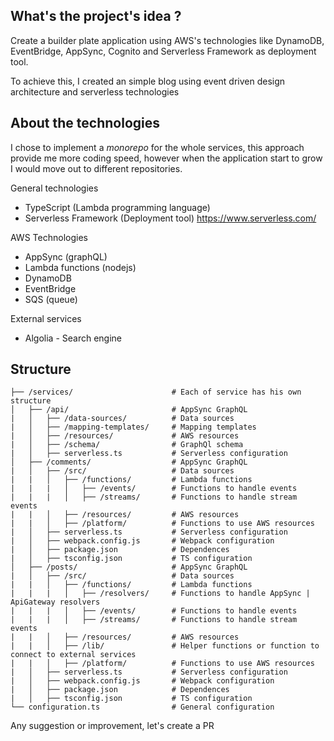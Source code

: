 ## What's the project's idea ?

Create a builder plate application using AWS's technologies like DynamoDB, EventBridge, AppSync, Cognito and Serverless Framework as deployment tool.

To achieve this, I created an simple blog using event driven design architecture and serverless technologies

## About the technologies

I chose to implement a _monorepo_ for the whole services, this approach provide me more coding speed, however when the application start to grow I would move out to different repositories.

General technologies

- TypeScript (Lambda programming language)
- Serverless Framework (Deployment tool) https://www.serverless.com/

AWS Technologies

- AppSync (graphQL)
- Lambda functions (nodejs)
- DynamoDB
- EventBridge
- SQS (queue)

External services

- Algolia - Search engine

## Structure

```<text>
├── /services/                      # Each of service has his own structure
│   ├── /api/                       # AppSync GraphQL
|   │   ├── /data-sources/          # Data sources
|   │   ├── /mapping-templates/     # Mapping templates
|   │   ├── /resources/             # AWS resources
|   │   ├── /schema/                # GraphQl schema
|   │   ├── serverless.ts           # Serverless configuration
│   ├── /comments/                  # AppSync GraphQL
|   │   ├── /src/                   # Data sources
|   |   │   ├── /functions/         # Lambda functions
|   |   |   │   ├── /events/        # Functions to handle events
|   |   |   │   ├── /streams/       # Functions to handle stream events
|   |   │   ├── /resources/         # AWS resources
|   |   │   ├── /platform/          # Functions to use AWS resources
|   │   ├── serverless.ts           # Serverless configuration
|   │   ├── webpack.config.js       # Webpack configuration
|   │   ├── package.json            # Dependences
|   │   ├── tsconfig.json           # TS configuration
│   ├── /posts/                     # AppSync GraphQL
|   │   ├── /src/                   # Data sources
|   |   │   ├── /functions/         # Lambda functions
|   |   |   │   ├── /resolvers/     # Functions to handle AppSync | ApiGateway resolvers
|   |   |   │   ├── /events/        # Functions to handle events
|   |   |   │   ├── /streams/       # Functions to handle stream events
|   |   │   ├── /resources/         # AWS resources
|   |   │   ├── /lib/               # Helper functions or function to connect to external services
|   |   │   ├── /platform/          # Functions to use AWS resources
|   │   ├── serverless.ts           # Serverless configuration
|   │   ├── webpack.config.js       # Webpack configuration
|   │   ├── package.json            # Dependences
|   │   ├── tsconfig.json           # TS configuration
└── configuration.ts                # General configuration

```

Any suggestion or improvement, let's create a PR
